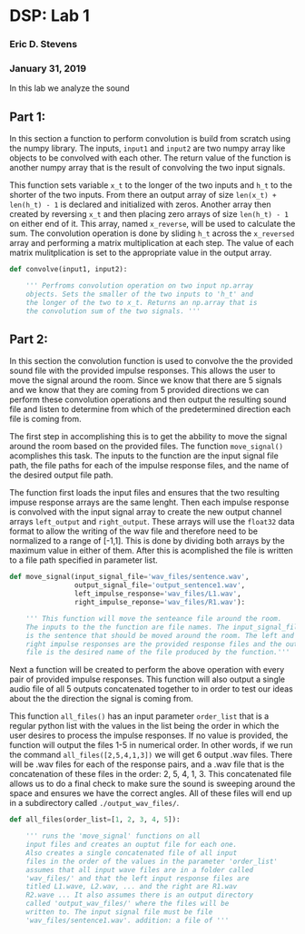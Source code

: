 # DSP: Lab 1
### Eric D. Stevens
### January 31, 2019

In this lab we analyze the sound

## Part 1:

In this section a function to perform convolution is build from
scratch using the numpy library. The inputs, `input1` and 
`input2` are two numpy array like objects to be convolved with
each other. The return value of the function is another numpy
array that is the result of convolving the two input signals. 

This function sets variable `x_t` to the longer of the two inputs
and `h_t` to the shorter of the two inputs. From there an output
array of size `len(x_t) + len(h_t) - 1` is declared and initialized
with zeros. Another array then created by reversing `x_t` and then
placing zero arrays of size `len(h_t) - 1` on either end of it.
This array, named `x_reverse`, will be used to calculate the sum.
The convolution operation is done by sliding `h_t` across the 
`x_reversed` array and performing a matrix multiplication at each
step. The value of each matrix mulitplication is set to the 
appropriate value in the output array. 

```python
def convolve(input1, input2):

    ''' Perfroms convolution operation on two input np.array
    objects. Sets the smaller of the two inputs to 'h_t' and
    the longer of the two to x_t. Returns an np.array that is
    the convolution sum of the two signals. '''
```

## Part 2:

In this section the convolution function is used to convolve the
the provided sound file with the provided impulse responses. This
allows the user to move the signal around the room. Since we know
that there are 5 signals and we know that they are coming from 5
provided directions we can perform these convolution operations 
and then output the resulting sound file and listen to determine 
from which of the predetermined direction each file is coming from.

The first step in accomplishing this is to get the abbility to 
move the signal around the room based on the provided files. The
function `move_signal()` acomplishes this task. The inputs to the
function are the input signal file path, the file paths for each
of the impulse response files, and the name of the desired output
file path. 

The function first loads the input files and ensures that the two
resulting impuse response arrays are the same lenght. Then each
impulse response is convolved with the input signal array to 
create the new output channel arrays `left_output` and 
`right_output`. These arrays will use the `float32` data format 
to allow the writing of the wav file and therefore need to be
normalized to a range of [-1,1]. This is done by dividing both
arrays by the maximum value in either of them. After this is
acomplished the file is written to a file path specified in
parameter list. 


```python
def move_signal(input_signal_file='wav_files/sentence.wav',
                output_signal_file='output_sentence1.wav',
                left_impulse_response='wav_files/L1.wav',
                right_impulse_reponse='wav_files/R1.wav'):

    ''' This function will move the senteance file around the room.
    The inputs to the the function are file names. The input_signal_file
    is the sentence that should be moved around the room. The left and
    right impulse responses are the provided response files and the output
    file is the desired name of the file produced by the function.'''
```

Next a function will be created to perform the above operation 
with every pair of provided impulse responses. This function
will also output a single audio file of all 5 outputs 
concatenated together to in order to test our ideas about the 
the direction the signal is coming from. 

This function `all_files()` has an input parameter `order_list`
that is a regular python list with the values in the list being
the order in which the user desires to process the impulse 
responses. If no value is provided, the function will output the
files 1-5 in numerical order. In other words, if we run the 
command `all_files([2,5,4,1,3])` we will get 6 output .wav files.
There will be .wav files for each of the response pairs, and a
.wav file that is the concatenation of these files in the 
order: 2, 5, 4, 1, 3. This concatenated file allows us to do
a final check to make sure the sound is sweeping around the
space and ensures we have the correct angles. All of these
files will end up in a subdirectory called `./output_wav_files/`.

```python
def all_files(order_list=[1, 2, 3, 4, 5]):

    ''' runs the 'move_signal' functions on all
    input files and creates an ouptut file for each one.
    Also creates a single concatenated file of all input
    files in the order of the values in the parameter 'order_list'
    assumes that all input wave files are in a folder called
    'wav_files/' and that the left input response files are
    titled L1.wave, L2.wav, ... and the right are R1.wav
    R2.wave ... It also assumes there is an output directory
    called 'output_wav_files/' where the files will be
    written to. The input signal file must be file
    'wav_files/sentence1.wav'. addition: a file of '''
```
